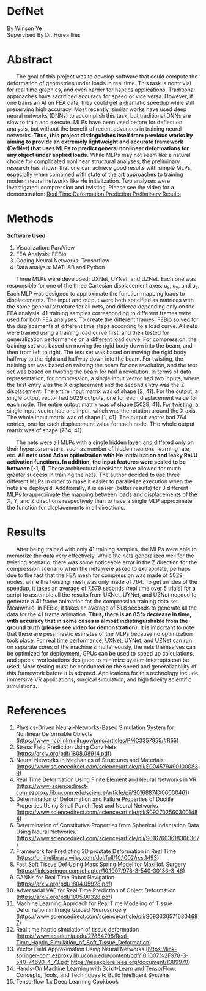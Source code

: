 # DefNet
By Winson Ye</br>
Supervised By Dr. Horea Ilies

<h1> Abstract </h1>

&nbsp;&nbsp;&nbsp;&nbsp;&nbsp;&nbsp;The goal of this project was to develop software that could compute the deformation of geometries under loads in real time. This task is nontrivial for real time graphics, and even harder for haptics applications. Traditional approaches have sacrificed accuracy for speed or vice versa. However, if one trains an AI on FEA data, they could get a dramatic speedup while still preserving high accuracy. Most recently, similar works have used deep neural networks (DNNs) to accomplish this task, but traditional DNNs are slow to train and execute. MLPs have been used before for deflection analysis, but without the benefit of recent advances in training neural networks. **Thus, this project distinguishes itself from previous works by aiming to provide an extremely lightweight and accurate framework (DefNet) that uses MLPs to predict general nonlinear deformations for any object under applied loads.** While MLPs may not seem like a natural choice for complicated nonlinear structural analyses, the preliminary research has shown that one can achieve good results with simple MLPs, especially when combined with state of the art approaches to training modern neural networks like He initialization. Two analyses were investigated: compression and twisting. Please see the video for a demonstration: [Real Time Deformation Prediction Preliminary Results](https://youtu.be/vy1nESJ7vLQ)

<h1> Methods </h1>

**Software Used**
1. Visualization: ParaView
2. FEA Analysis: FEBio
3. Coding Neural Networks: Tensorflow
4. Data analysis: MATLAB and Python

&nbsp;&nbsp;&nbsp;&nbsp;&nbsp;&nbsp;Three MLPs were developed: UXNet, UYNet, and UZNet. Each one was responsible for one of the three Cartesian displacement axes: u<sub>x</sub>, u<sub>y</sub>, and u<sub>z</sub>. Each MLP was designed to approximate the function mapping loads to displacements. The input and output were both specified as matrices with the same general structure for all nets, and differed depending only on the FEA analysis. 41 training samples corresponding to different frames were used for both FEA analyses. To create the different frames, FEBio solved for the displacements at different time steps according to a load curve. All nets were trained using a training load curve first, and then tested for generalization performance on a different load curve. For compression, the training set was based on moving the rigid body down into the beam, and then from left to right. The test set was based on moving the rigid body halfway to the right and halfway down into the beam. For twisting, the training set was based on twisting the beam for one revolution, and the test set was based on twisting the beam for half a revolution. In terms of data representation, for compression, a single input vector had two inputs, where the first entry was the X displacement and the second entry was the Z displacement. The entire input matrix was of shape [2, 41]. For the output, a single output vector had 5029 outputs, one for each displacement value for each node. The entire output matrix was of shape [5029, 41]. For twisting, a single input vector had one input, which was the rotation around the X axis. The whole input matrix was of shape [1, 41]. The output vector had 764 entries, one for each displacement value for each node. THe whole output matrix was of shape [764, 41].</br>

&nbsp;&nbsp;&nbsp;&nbsp;&nbsp;&nbsp;The nets were all MLPs with a single hidden layer, and differed only on their hyperparameters, such as number of hidden neurons, learning rate, etc. **All nets used Adam optimization with He initialization and leaky ReLU activation functions. In addition, the input features were scaled to be between [-1, 1]**. These architectural decisions have allowed for much greater success in training the nets. The author decided to use three different MLPs in order to make it easier to parallelize execution when the nets are deployed. Additionally, it is easier (better results) for 3 different MLPs to approximate the mapping between loads and displacements of the X, Y, and Z directions respectively than to have a single MLP approximate the function for displacements in all directions.

<h1> Results </h1>

&nbsp;&nbsp;&nbsp;&nbsp;&nbsp;&nbsp;After being trained with only 41 training samples, the MLPs were able to memorize the data very effectively. While the nets generalized well for the twisting scenario, there was some noticeable error in the Z direction for the compression scenario when the nets were asked to extrapolate, perhaps due to the fact that the FEA mesh for compression was made of 5029 nodes, while the twisting mesh was only made of 764. To get an idea of the speedup, it takes an average of 7.579 seconds (real time over 5 trials) for a script to assemble all the results from UXNet, UYNet, and UZNet needed to generate a 41 frame animation for the compression training data set. Meanwhile, in FEBio, it takes an average of 51.8 seconds to generate all the data for the 41 frame animation. **Thus, there is an 85% decrease in time, with accuracy that in some cases is almost indistinguishable from the ground truth (please see video for demonstration).** It is important to note that these are pessimestic esimates of the MLPs because no optimization took place. For real time performance, UXNet, UYNet, and UZNet can run on separate cores of the machine simultaneously, the nets themselves can be optimized for deployment, GPUs can be used to speed up calculations, and special workstations designed to minimize system interrupts can be used. More testing must be conducted on the speed and generalizability of this framework before it is adopted. Applications for this technology include immersive VR applications, surgical simulation, and high fidelity scientific simulations. 

<h1> References </h1>

1. Physics-Driven Neural-Networks-Based Simulation System for Nonlinear Deformable Objects (https://www.ncbi.nlm.nih.gov/pmc/articles/PMC3357955/#R55)
2. Stress Field Prediction Using Conv Nets (https://arxiv.org/pdf/1808.08914.pdf)
3. Neural Networks in Mechanics of Structures and Materials (https://www.sciencedirect.com/science/article/pii/S0045794901000839)
4. Real Time Deformation Using Finite Element and Neural Networks in VR (https://www-sciencedirect-com.ezproxy.lib.uconn.edu/science/article/pii/S0168874X06000461)
5. Determination of Deformation and Failure Properties of Ductile Properties Using Small Punch Test and Neural Networks (https://www.sciencedirect.com/science/article/pii/S0927025603001484)
6. Determination of Constitutive Properties from Spherical Indentation Data Using Neural Networks. (https://www.sciencedirect.com/science/article/pii/S0167663618306367)
7. Framework for Predicting 3D prostate Deformation in Real Time (https://onlinelibrary.wiley.com/doi/full/10.1002/rcs.1493)
8. Fast Soft Tissue Def Using Mass Spring Model for Maxillof. Surgery (https://link.springer.com/chapter/10.1007/978-3-540-30136-3_46)
9. GANNs for Real Time Robot Navigation (https://arxiv.org/pdf/1804.05928.pdf)
10. Adversarial VAE for Real Time Prediction of Object Deformation (https://arxiv.org/pdf/1805.00328.pdf)
11. Machine Learning Approach for Real Time Modeling of Tissue Deformation in Image Guided Neurosurgery (https://www.sciencedirect.com/science/article/pii/S0933365716304687)
12. Real time haptic simulation of tissue deformation (https://www.academia.edu/27884798/Real-Time_Haptic_Simulation_of_Soft_Tissue_Deformation)
13. Vector Field Approximation Using Neural Networks
(https://link-springer-com.ezproxy.lib.uconn.edu/content/pdf/10.1007%2F978-3-540-74690-4_73.pdf
https://ieeexplore.ieee.org/document/1389970)
14. Hands-On Machine Learning with Scikit-Learn and TensorFlow: Concepts, Tools, and Techniques to Build Intelligent Systems
15. Tensorflow 1.x Deep Learning Cookbook



